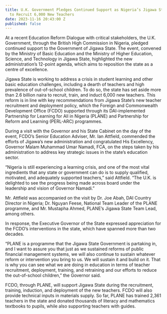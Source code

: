 ```yaml
---
title: U.K. Government Pledges Continued Support as Nigeria’s Jigawa State Makes Plans
  to Recruit 6,000 New Teachers
date: 2023-11-16 20:43:00 Z
published: false
---
```


At a recent Education Reform Dialogue with critical stakeholders, the U.K. Government, through the British High Commission in Nigeria, pledged continued support to the Government of Jigawa State. The event, convened by the Ministry of Basic Education and the Ministry of Higher Education, Science, and Technology in Jigawa State, highlighted the new administration’s 12-point agenda, which aims to reposition the state as a centre of excellence.

Jigawa State is working to address a crisis in student learning and other basic education challenges, including a dearth of teachers and high prevalence of out-of-school children. To do so, the state has set aside more than 2.6 billion naira to recruit, train, and induct 6,000 new teachers. This reform is in line with key recommendations from Jigawa State’s new teacher recruitment and deployment policy, which the Foreign and Commonwealth Development Office (FCDO) supported through its DAI-implemented Partnership for Learning for All in Nigeria (PLANE) and Partnership for Reform and Learning (PERL-ARC) programmes.

During a visit with the Governor and his State Cabinet on the day of the event, FCDO’s Senior Education Adviser, Mr. Ian Attfield, commended the efforts of Jigawa’s new administration and congratulated His Excellency, Governor Malam Muhammad Umar Namadi, FCA, on the steps taken by his administration to address key strategic issues in the state’s education sector. 

“Nigeria is still experiencing a learning crisis, and one of the most vital ingredients that any state or government can do is to supply qualified, motivated, and adequately supported teachers,” said Attfield. “The U.K. is delighted to see the progress being made across board under the leadership and vision of Governor Namadi.” 

Mr. Attfield was accompanied on the visit by Dr. Joe Abah, DAI Country Director in Nigeria; Dr. Nguyan Feese, National Team Leader of the PLANE programme, and Mr. Mustapha Ahmed, PLANE’s Jigawa State Team Lead, among others.

In response, the Executive Governor of the State expressed appreciation for the FCDO’s interventions in the state, which have spanned more than two decades. 

“PLANE is a programme that the Jigawa State Government is partaking in, and I want to assure you that just as we sustained reforms of public financial management systems, we will also continue to sustain whatever reform or intervention you bring to us. We will sustain it and build on it. That is why you can see what we are doing in education in terms of teacher recruitment, deployment, training, and retraining and our efforts to reduce the out-of-school children,” the Governor said. 

FCDO, through PLANE, will support Jigawa State during the recruitment, training, induction, and deployment of the new teachers. FCDO will also provide technical inputs in materials supply. So far, PLANE has trained 2,361 teachers in the state and donated thousands of literacy and mathematics textbooks to pupils, while also supporting teachers with guides.
